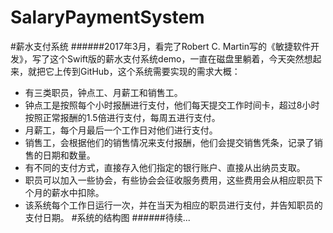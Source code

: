 # SalaryPaymentSystem
#薪水支付系统
######2017年3月，看完了Robert C. Martin写的《敏捷软件开发》，写了这个Swift版的薪水支付系统demo，一直在磁盘里躺着，今天突然想起来，就把它上传到GitHub，这个系统需要实现的需求大概：
* 有三类职员，钟点工、月薪工和销售工。
* 钟点工是按照每个小时报酬进行支付，他们每天提交工作时间卡，超过8小时按照正常报酬的1.5倍进行支付，每周五进行支付。
* 月薪工，每个月最后一个工作日对他们进行支付。
* 销售工，会根据他们的销售情况来支付报酬，他们会提交销售凭条，记录了销售的日期和数量。
* 有不同的支付方式，直接存入他们指定的银行账户、直接从出纳员支取。
* 职员可以加入一些协会，有些协会会征收服务费用，这些费用会从相应职员下个月的薪水中扣除。
* 该系统每个工作日运行一次，并在当天为相应的职员进行支付，并告知职员的支付日期。
#系统的结构图
######待续...
